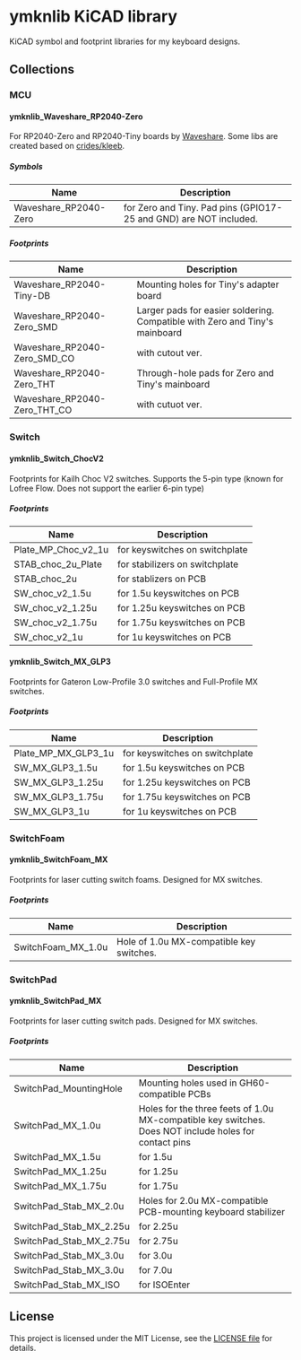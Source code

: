 # ymknlib KiCAD library

KiCAD symbol and footprint libraries for my keyboard designs.

## Collections

### MCU

#### ymknlib_Waveshare_RP2040-Zero

For RP2040-Zero and RP2040-Tiny boards by [Waveshare](https://www.waveshare.com/). Some libs are created based on [crides/kleeb](https://github.com/crides/kleeb).

##### Symbols

|Name|Description|
|---|---|
|Waveshare_RP2040-Zero|for Zero and Tiny. Pad pins (GPIO17-25 and GND) are NOT included.|

##### Footprints

|Name|Description|
|---|---|
|Waveshare_RP2040-Tiny-DB|Mounting holes for Tiny's adapter board|
|Waveshare_RP2040-Zero_SMD|Larger pads for easier soldering. Compatible with Zero and Tiny's mainboard|
|Waveshare_RP2040-Zero_SMD_CO|with cutout ver.|
|Waveshare_RP2040-Zero_THT|Through-hole pads for Zero and Tiny's mainboard|
|Waveshare_RP2040-Zero_THT_CO|with cutuot ver.|

### Switch

#### ymknlib_Switch_ChocV2

Footprints for Kailh Choc V2 switches. Supports the 5-pin type (known for Lofree Flow. Does not support the earlier 6-pin type)

##### Footprints

|Name|Description|
|---|---|
|Plate_MP_Choc_v2_1u|for keyswitches on switchplate|
|STAB_choc_2u_Plate|for stabilizers on switchplate|
|STAB_choc_2u|for stablizers on PCB |
|SW_choc_v2_1.5u|for 1.5u keyswitches on PCB|
|SW_choc_v2_1.25u|for 1.25u keyswitches on PCB|
|SW_choc_v2_1.75u|for 1.75u keyswitches on PCB|
|SW_choc_v2_1u|for 1u keyswitches on PCB|

#### ymknlib_Switch_MX_GLP3

Footprints for Gateron Low-Profile 3.0 switches and Full-Profile MX switches. 

##### Footprints

|Name|Description|
|---|---|
|Plate_MP_MX_GLP3_1u|for keyswitches on switchplate|
|SW_MX_GLP3_1.5u|for 1.5u keyswitches on PCB|
|SW_MX_GLP3_1.25u|for 1.25u keyswitches on PCB|
|SW_MX_GLP3_1.75u|for 1.75u keyswitches on PCB|
|SW_MX_GLP3_1u|for 1u keyswitches on PCB|

### SwitchFoam

#### ymknlib_SwitchFoam_MX

Footprints for laser cutting switch foams. Designed for MX switches.

##### Footprints

|Name|Description|
|---|---|
|SwitchFoam_MX_1.0u|Hole of 1.0u MX-compatible key switches.|

### SwitchPad

#### ymknlib_SwitchPad_MX

Footprints for laser cutting switch pads. Designed for MX switches.

##### Footprints

|Name|Description|
|---|---|
|SwitchPad_MountingHole|Mounting holes used in GH60-compatible PCBs|
|SwitchPad_MX_1.0u|Holes for the three feets of 1.0u MX-compatible key switches. Does NOT include holes for contact pins|
|SwitchPad_MX_1.5u|for 1.5u|
|SwitchPad_MX_1.25u|for 1.25u|
|SwitchPad_MX_1.75u|for 1.75u|
|SwitchPad_Stab_MX_2.0u|Holes for 2.0u MX-compatible PCB-mounting keyboard stabilizer|
|SwitchPad_Stab_MX_2.25u|for 2.25u|
|SwitchPad_Stab_MX_2.75u|for 2.75u|
|SwitchPad_Stab_MX_3.0u|for 3.0u|
|SwitchPad_Stab_MX_3.0u|for 7.0u|
|SwitchPad_Stab_MX_ISO|for ISOEnter|

## License

This project is licensed under the MIT License, see the [LICENSE file](LICENSE) for details.

